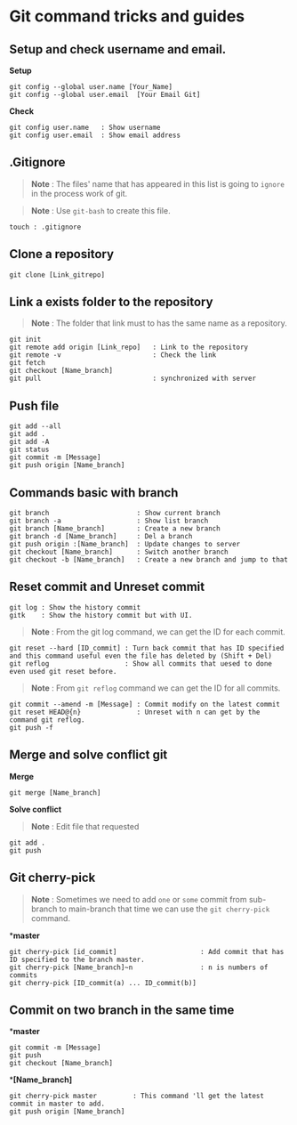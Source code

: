 # Git command tricks and guides


## Setup and check username and email.
**Setup**

```
git config --global user.name [Your_Name]
git config --global user.email  [Your Email Git]
```

**Check**

```
git config user.name   : Show username
git config user.email  : Show email address
```


## .Gitignore
> **Note** : The files' name that has appeared in this list is going to `ignore` in the process work of git.

> **Note** :  Use `git-bash` to create this file.

```
touch : .gitignore
```

## Clone a repository
```
git clone [Link_gitrepo]
```

## Link a exists folder to the repository

> **Note** : The folder that link must to has the same name as a repository.

```
git init 
git remote add origin [Link_repo]   : Link to the repository
git remote -v                       : Check the link
git fetch
git checkout [Name_branch]
git pull                            : synchronized with server
```

## Push file
```
git add --all
git add .
git add -A
git status
git commit -m [Message]
git push origin [Name_branch]
```

## Commands basic with branch
```
git branch                      : Show current branch
git branch -a                   : Show list branch
git branch [Name_branch]        : Create a new branch
git branch -d [Name_branch]     : Del a branch
git push origin :[Name_branch]  : Update changes to server
git checkout [Name_branch]      : Switch another branch
git checkout -b [Name_branch]   : Create a new branch and jump to that
```

## Reset commit and Unreset commit
```
git log : Show the history commit
gitk    : Show the history commit but with UI.
```

> **Note** : From the git log command, we can get the ID for each commit.

```
git reset --hard [ID_commit] : Turn back commit that has ID specified and this command useful even the file has deleted by (Shift + Del)
git reflog                   : Show all commits that uesed to done even used git reset before.
```

> **Note** : From `git reflog` command we can get the ID for all commits.

```
git commit --amend -m [Message] : Commit modify on the latest commit
git reset HEAD@{n}              : Unreset with n can get by the command git reflog.
git push -f                     
```


## Merge and solve conflict git
**Merge**

```
git merge [Name_branch]
```
**Solve conflict**

> **Note** : Edit file that requested
 
 ```
 git add .
 git push
 ```


## Git cherry-pick
> **Note** : Sometimes we need to add `one` or `some` commit from sub-branch to main-branch that time we can use the `git cherry-pick` command. 

***master**

```
git cherry-pick [id_commit]                     : Add commit that has ID specified to the branch master.
git cherry-pick [Name_branch]~n                 : n is numbers of commits
git cherry-pick [ID_commit(a) ... ID_commit(b)]
```


## Commit on two branch in the same time
***master**

```
git commit -m [Message] 
git push
git checkout [Name_branch]
```

***[Name_branch]**

```
git cherry-pick master         : This command 'll get the latest commit in master to add. 
git push origin [Name_branch]
```